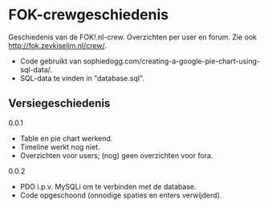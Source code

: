 FOK-crewgeschiedenis
====================

Geschiedenis van de FOK!.nl-crew. Overzichten per user en forum.
Zie ook http://fok.zevkiselim.nl/crew/.

- Code gebruikt van sophiedogg.com/creating-a-google-pie-chart-using-sql-data/.
- SQL-data te vinden in "database.sql".



Versiegeschiedenis
------------------
0.0.1
  - Table en pie chart werkend. 
  - Timeline werkt nog niet.
  - Overzichten voor users; (nog) geen overzichten voor fora.


0.0.2
  - PDO i.p.v. MySQLi om te verbinden met de database.
  - Code opgeschoond (onnodige spaties en enters verwijderd).
